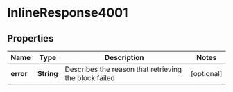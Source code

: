 
# InlineResponse4001

## Properties
Name | Type | Description | Notes
------------ | ------------- | ------------- | -------------
**error** | **String** | Describes the reason that retrieving the block failed |  [optional]



